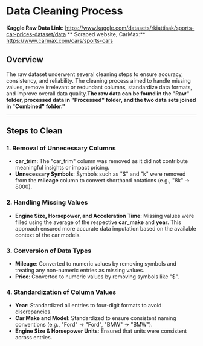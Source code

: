 # Data Cleaning Process

**Kaggle Raw Data Link:** https://www.kaggle.com/datasets/rkiattisak/sports-car-prices-dataset/data
** Scraped website, CarMax:** https://www.carmax.com/cars/sports-cars

## Overview

The raw dataset underwent several cleaning steps to ensure accuracy, consistency, and reliability. The cleaning process aimed to handle missing values, remove irrelevant or redundant columns, standardize data formats, and improve overall data quality.**The raw data can be found in the "Raw" folder, processed data in "Processed" folder, and the two data sets joined in "Combined" folder."**

---

## Steps to Clean

### 1. **Removal of Unnecessary Columns**

- **car_trim**: The "car_trim" column was removed as it did not contribute meaningful insights or impact pricing.
- **Unnecessary Symbols**: Symbols such as "$" and "k" were removed from the **mileage** column to convert shorthand notations (e.g., "8k" → 8000).

### 2. **Handling Missing Values**

- **Engine Size, Horsepower, and Acceleration Time**: Missing values were filled using the average of the respective **car_make** and **year**. This approach ensured more accurate data imputation based on the available context of the car models.

### 3. **Conversion of Data Types**

- **Mileage**: Converted to numeric values by removing symbols and treating any non-numeric entries as missing values.
- **Price**: Converted to numeric values by removing symbols like "$".

### 4. **Standardization of Column Values**

- **Year**: Standardized all entries to four-digit formats to avoid discrepancies.
- **Car Make and Model**: Standardized to ensure consistent naming conventions (e.g., "Ford" → "Ford", "BMW" → "BMW").
- **Engine Size & Horsepower Units**: Ensured that units were consistent across entries.

